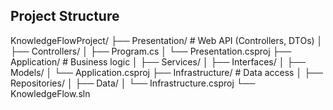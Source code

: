 ## Project Structure

KnowledgeFlowProject/
├── Presentation/          # Web API (Controllers, DTOs)
│   ├── Controllers/
│   ├── Program.cs
│   └── Presentation.csproj
├── Application/           # Business logic
│   ├── Services/
│   ├── Interfaces/
│   ├── Models/
│   └── Application.csproj
├── Infrastructure/        # Data access
│   ├── Repositories/
│   ├── Data/
│   └── Infrastructure.csproj
└── KnowledgeFlow.sln